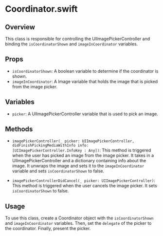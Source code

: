# Coordinator.swift

## Overview
This class is responsible for controlling the UIImagePickerController and binding the `isCoordinatorShown` and `imageInCoordinator` variables. 

## Props

- `isCoordinatorShown`: A boolean variable to determine if the coordinator is shown.
- `imageInCoordinator`: A Image variable that holds the image that is picked from the image picker.

## Variables

- `picker`: A UIImagePickerController variable that is used to pick an image.

## Methods

- `imagePickerController(_ picker: UIImagePickerController, didFinishPickingMediaWithInfo info: [UIImagePickerController.InfoKey : Any])`: This method is triggered when the user has picked an image from the image picker. It takes in a UIImagePickerController and a dictionary containing info about the image. It unwraps the image and sets it to the `imageInCoordinator` variable and sets `isCoordinatorShown` to false.

- `imagePickerControllerDidCancel(_ picker: UIImagePickerController)`: This method is triggered when the user cancels the image picker. It sets `isCoordinatorShown` to false.

## Usage

To use this class, create a Coordinator object with the `isCoordinatorShown` and `imageInCoordinator` variables. Then, set the `delegate` of the picker to the coordinator. Finally, present the picker.
